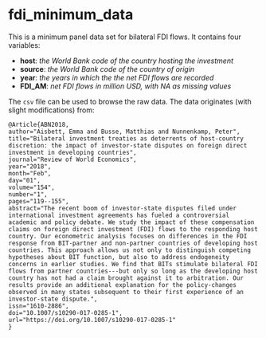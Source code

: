 fdi\_minimum\_data
================

This is a minimum panel data set for bilateral FDI flows. It contains four variables:

-   **host**: *the World Bank code of the country hosting the investment*
-   **source**: *the World Bank code of the country of origin*
-   **year**: *the years in which the the net FDI flows are recorded*
-   **FDI\_AM**: *net FDI flows in million USD, with NA as missing values*

The `csv` file can be used to browse the raw data. The data originates (with slight modifications) from:

    @Article{ABN2018,
    author="Aisbett, Emma and Busse, Matthias and Nunnenkamp, Peter",
    title="Bilateral investment treaties as deterrents of host-country discretion: the impact of investor-state disputes on foreign direct investment in developing countries",
    journal="Review of World Economics",
    year="2018",
    month="Feb",
    day="01",
    volume="154",
    number="1",
    pages="119--155",
    abstract="The recent boom of investor-state disputes filed under international investment agreements has fueled a controversial academic and policy debate. We study the impact of these compensation claims on foreign direct investment (FDI) flows to the responding host country. Our econometric analysis focuses on differences in the FDI response from BIT-partner and non-partner countries of developing host countries. This approach allows us not only to distinguish competing hypotheses about BIT function, but also to address endogeneity concerns in earlier studies. We find that BITs stimulate bilateral FDI flows from partner countries---but only so long as the developing host country has not had a claim brought against it to arbitration. Our results provide an additional explanation for the policy-changes observed in many states subsequent to their first experience of an investor-state dispute.",
    issn="1610-2886",
    doi="10.1007/s10290-017-0285-1",
    url="https://doi.org/10.1007/s10290-017-0285-1"
    }
